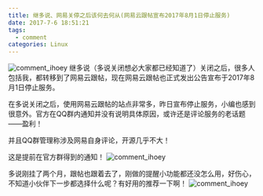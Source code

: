 ```yaml
---
title: 继多说、网易关停之后该何去何从(网易云跟帖宣布2017年8月1日停止服务)
date: 2017-7-6 18:51:21
tags:
  - comment
categories: Linux
---
```


![comment_ihoey](https://cdn.dode.top/IHOEY_20170706_184907.png)
继多说（多说关闭想必大家都已经知道了）关闭之后，很多人包括我，都转移到了网易云跟帖，现在网易云跟帖也正式发出公告宣布于2017年8月1日停止服务。

<!-- more -->

在多说关闭之后，使用网易云跟帖的站点非常多，昨日宣布停止服务，小编也感到很意外。官方在QQ群内通知并没有说明具体原因，或许还是评论服务的老话题——盈利！

并且QQ群管理称涉及网易自身评论，开源几乎不大！

这是提前在官方群得到的通知！
![comment_ihoey](https://cdn.dode.top/IHOEY_20170706_171445.png)

多说刚挂了两个月，跟帖也跟着去了，刚做的提醒小功能都还没怎么用，好伤心，不知道小伙伴下一步都选择什么呢？有好用的推荐一下啊！
![comment_ihoey](https://cdn.dode.top/IHOEY_20170706_171444.png)
